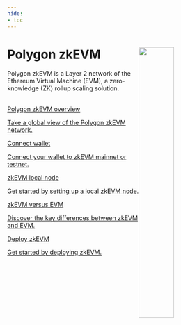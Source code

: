```yaml
---
hide:
- toc
---
```


<style>
   .git-revision-date-localized-plugin, .md-source-file, .md-content__button.md-icon {
      display: none;
   }
</style>

<div class="section-wrapper product-section-head">
    <div class="hero-image"><img src="../img/zkEVM/zkevm.svg" loading="lazy" class="hero-image" style="width: 40%; float: right;"></div>
    <div class="hero-left">
       <h1 class="hero-heading">Polygon zkEVM</h1>
       <p class="hero-subtext">Polygon zkEVM is a Layer 2 network of the Ethereum Virtual Machine (EVM), a zero-knowledge (ZK) rollup scaling solution.</p>
    </div>
    </br>
</div>

<div class="grid-container">
    <div class="grid-item">
       <a href="./overview">
          <div class="product-list-item-header">
             <div class="feature-card-heading">Polygon zkEVM overview</div>
          </div>
          <p class="feature-paragraph">Take a global view of the Polygon zkEVM network.</p>
       </a>
    </div>
    <div class="grid-item">
       <a href="./get-started/quick-start">
          <div class="product-list-item-header">
             <div class="feature-card-heading">Connect wallet</div>
          </div>
          <p class="feature-paragraph">Connect your wallet to zkEVM mainnet or testnet.</p>
       </a>
    </div>
    <div class="grid-item">
       <a href="./get-started/setup-nodes/local-node">
          <div class="product-list-item-header">
             <div class="feature-card-heading">zkEVM local node</div>
          </div>
          <p class="feature-paragraph">Get started by setting up a local zkEVM node.</p>
       </a>
    </div>
    <div class="grid-item">
       <a href="./spec/evm-differences">
          <div class="product-list-item-header">
             <div class="feature-card-heading">zkEVM versus EVM</div>
          </div>
          <p class="feature-paragraph">Discover the key differences between zkEVM and EVM.</p>
       </a>
    </div>
    <div class="grid-item">
       <a href="./get-started/setup-nodes/deploy-zkevm/intro">
          <div class="product-list-item-header">
             <div class="feature-card-heading">Deploy zkEVM</div>
          </div>
          <p class="feature-paragraph">Get started by deploying zkEVM.</p>
       </a>
    </div>
</div>
</div>
